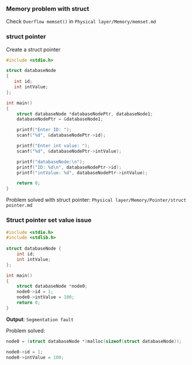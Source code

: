 ### Memory problem with struct

Check ``Overflow memset()`` in ``Physical layer/Memory/memset.md``

### struct pointer

Create a struct pointer

```c
#include <stdio.h>

struct databaseNode
{
   int id;
   int intValue;
};

int main()
{
    struct databaseNode *databaseNodePtr, databaseNode1;
    databaseNodePtr = &databaseNode1;

    printf("Enter ID: ");
    scanf("%d", &databaseNodePtr->id);

    printf("Enter int value: ");
    scanf("%d", &databaseNodePtr->intValue);

    printf("databaseNode:\n");
    printf("ID: %d\n", databaseNodePtr->id);
    printf("intValue: %d", databaseNodePtr->intValue);

    return 0;
}
```

Problem solved with struct pointer: ``Physical layer/Memory/Pointer/struct pointer.md``

### Struct pointer set value issue

```c
#include <stdio.h> 
#include <stdlib.h>
  
struct databaseNode { 
    int id;
    int intValue;
}; 

int main() 
{ 
    struct databaseNode *node0;
    node0->id = 1;
    node0->intValue = 100;
    return 0; 
} 
```
**Output**: ``Segmentation fault``

Problem solved:

```c
node0 = (struct databaseNode *)malloc(sizeof(struct databaseNode));

node0->id = 1;
node0->intValue = 100;
```